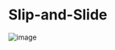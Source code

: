 # Slip-and-Slide
![image](https://user-images.githubusercontent.com/22328853/188127659-b993158c-e7d8-4115-ade2-3338d608c0ac.png)
